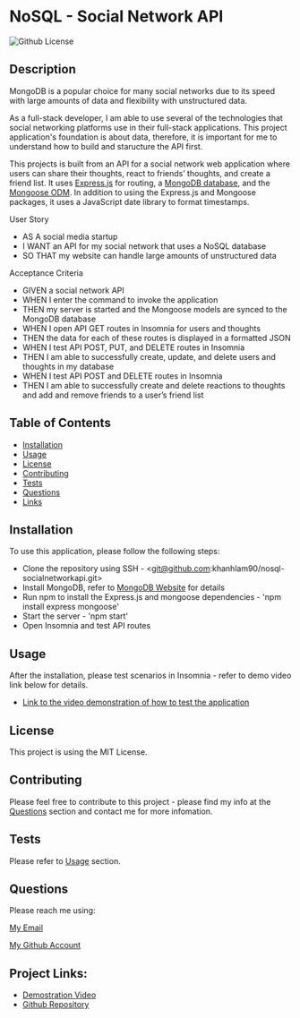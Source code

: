 # NoSQL - Social Network API

![Github License](https://img.shields.io/static/v1?label=License&message=MIT&color=blue&style=for-the-badge)

## Description
MongoDB is a popular choice for many social networks due to its speed with large amounts of data and flexibility with unstructured data.

As a full-stack developer, I am able to use several of the technologies that social networking platforms use in their full-stack applications. This project application's foundation is about data, therefore, it is important for me to understand how to build and staructure the API first.

This projects is built from an API for a social network web application where users can share their thoughts, react to friends’ thoughts, and create a friend list. It uses [Express.js](https://www.npmjs.com/package/express) for routing, a [MongoDB database](https://www.mongodb.com/), and the [Mongoose ODM](https://www.npmjs.com/package/mongoose). In addition to using the Express.js and Mongoose packages, it uses a JavaScript date library to format timestamps.

User Story
- AS A social media startup
- I WANT an API for my social network that uses a NoSQL database
- SO THAT my website can handle large amounts of unstructured data

Acceptance Criteria
- GIVEN a social network API
- WHEN I enter the command to invoke the application
- THEN my server is started and the Mongoose models are synced to the MongoDB database
- WHEN I open API GET routes in Insomnia for users and thoughts
- THEN the data for each of these routes is displayed in a formatted JSON
- WHEN I test API POST, PUT, and DELETE routes in Insomnia
- THEN I am able to successfully create, update, and delete users and thoughts in my database
- WHEN I test API POST and DELETE routes in Insomnia
- THEN I am able to successfully create and delete reactions to thoughts and add and remove friends to a user’s friend list

## Table of Contents

* [Installation](#installation)
* [Usage](#usage)
* [License](#license)
* [Contributing](#contributing)
* [Tests](#tests)
* [Questions](#questions)
* [Links](#links)

## Installation

To use this application, please follow the following steps:
- Clone the repository using SSH - <git@github.com:khanhlam90/nosql-socialnetworkapi.git>
- Install MongoDB, refer to [MongoDB Website](https://docs.mongodb.com/manual/installation/) for details
- Run npm to install the Express.js and mongoose dependencies - 'npm install express mongoose'
- Start the server - 'npm start'
- Open Insomnia and test API routes

## Usage 
After the installation, please test scenarios in Insomnia - refer to demo video link below for details.

- [Link to the video demonstration of how to test the application](https://drive.google.com/drive/folders/1FCSu6J6-j5ZWDNkKfkIWsR2f6bZbmeLl?usp=sharing)

## License

This project is using the MIT License.

## Contributing

Please feel free to contribute to this project - please find my info at the [Questions](#questions) section and contact me for more infomation.

## Tests

Please refer to [Usage](#usage) section.

## Questions

Please reach me using:

<a href = "mailto:khanhlam1990@yahoo.com"> My Email </a>

[My Github Account](https://github.com/khanhlam90)

## Project Links:
* [Demostration Video](https://drive.google.com/drive/folders/1FCSu6J6-j5ZWDNkKfkIWsR2f6bZbmeLl?usp=sharing)
* [Github Repository](https://github.com/khanhlam90/nosql-socialnetworkapi.git)

